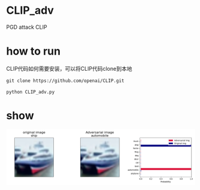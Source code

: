 # CLIP_adv
PGD attack CLIP

# how to run

CLIP代码如何需要安装，可以将CLIP代码clone到本地
```
git clone https://github.com/openai/CLIP.git
```

```
python CLIP_adv.py
```

# show

![result](result/result.png)
